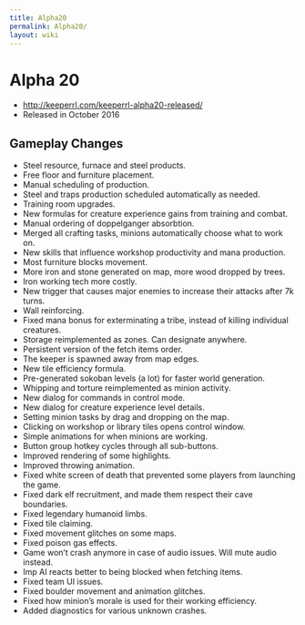 ```yaml
---
title: Alpha20
permalink: Alpha20/
layout: wiki
---
```


Alpha 20
========

-   <http://keeperrl.com/keeperrl-alpha20-released/>
-   Released in October 2016

Gameplay Changes
----------------


-   Steel resource, furnace and steel products.
-   Free floor and furniture placement.
-   Manual scheduling of production.
-   Steel and traps production scheduled automatically as needed.
-   Training room upgrades.
-   New formulas for creature experience gains from training and combat.
-   Manual ordering of doppelganger absorbtion.
-   Merged all crafting tasks, minions automatically choose what to work
    on.
-   New skills that influence workshop productivity and mana production.
-   Most furniture blocks movement.
-   More iron and stone generated on map, more wood dropped by trees.
-   Iron working tech more costly.
-   New trigger that causes major enemies to increase their attacks
    after 7k turns.
-   Wall reinforcing.
-   Fixed mana bonus for exterminating a tribe, instead of killing
    individual creatures.
-   Storage reimplemented as zones. Can designate anywhere.
-   Persistent version of the fetch items order.
-   The keeper is spawned away from map edges.
-   New tile efficiency formula.
-   Pre-generated sokoban levels (a lot) for faster world generation.
-   Whipping and torture reimplemented as minion activity.
-   New dialog for commands in control mode.
-   New dialog for creature experience level details.
-   Setting minion tasks by drag and dropping on the map.
-   Clicking on workshop or library tiles opens control window.
-   Simple animations for when minions are working.
-   Button group hotkey cycles through all sub-buttons.
-   Improved rendering of some highlights.
-   Improved throwing animation.
-   Fixed white screen of death that prevented some players from
    launching the game.
-   Fixed dark elf recruitment, and made them respect their cave
    boundaries.
-   Fixed legendary humanoid limbs.
-   Fixed tile claiming.
-   Fixed movement glitches on some maps.
-   Fixed poison gas effects.
-   Game won’t crash anymore in case of audio issues. Will mute audio
    instead.
-   Imp AI reacts better to being blocked when fetching items.
-   Fixed team UI issues.
-   Fixed boulder movement and animation glitches.
-   Fixed how minion’s morale is used for their working efficiency.
-   Added diagnostics for various unknown crashes.

